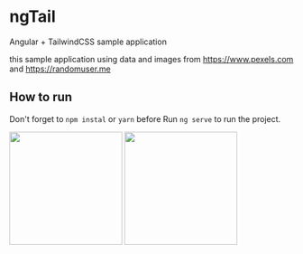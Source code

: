 # ngTail

Angular + TailwindCSS sample application

this sample application using data and images from https://www.pexels.com and https://randomuser.me

## How to run

Don't forget to `npm instal` or `yarn` before
Run `ng serve` to run the project.

<p>
  <img src="https://github.com/madipta/ngTail/blob/master/screenshot/screenshot-1-min.png?raw=true" width=200 align="top">
  <img src="https://github.com/madipta/ngTail/blob/master/screenshot/screenshot-2-min.png?raw=true" width=200 align="top">
</p>
